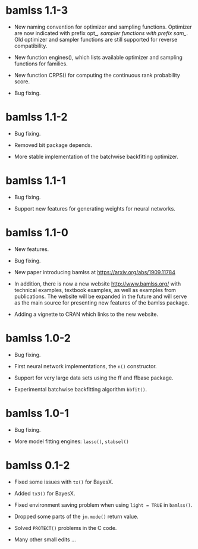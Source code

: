 # bamlss 1.1-3

* New naming convention for optimizer and sampling functions.
  Optimizer are now indicated with prefix opt_*, sampler
  functions with prefix sam_*. Old optimizer and sampler
  functions are still supported for reverse compatibility.

* New function engines(), which lists available optimizer and sampling
  functions for families.

* New function CRPS() for computing the continuous rank probability score.

* Bug fixing.

# bamlss 1.1-2

* Bug fixing.

* Removed bit package depends.

* More stable implementation of the batchwise backfitting optimizer.

# bamlss 1.1-1

* Bug fixing.

* Support new features for generating weights for neural networks.

# bamlss 1.1-0

* New features.

* Bug fixing.

* New paper introducing bamlss at <https://arxiv.org/abs/1909.11784>

* In addition, there is now a new website <http://www.bamlss.org/> with technical examples, textbook
  examples, as well as examples from publications. The website will be expanded in the future and
  will serve as the main source for presenting new features of the bamlss package.

* Adding a vignette to CRAN which links to the new website.


# bamlss 1.0-2

* Bug fixing.

* First neural network implementations, the `n()` constructor.

* Support for very large data sets using the ff and ffbase package.

* Experimental batchwise backfitting algorithm `bbfit()`.


# bamlss 1.0-1

* Bug fixing.

* More model fitting engines: `lasso()`, `stabsel()`


# bamlss 0.1-2

* Fixed some issues with `tx()` for BayesX.

* Added `tx3()` for BayesX.

* Fixed environment saving problem when using `light = TRUE` in `bamlss()`.

* Dropped some parts of the `jm.mode()` return value.

* Solved `PROTECT()` problems in the C code.

* Many other small edits ...
